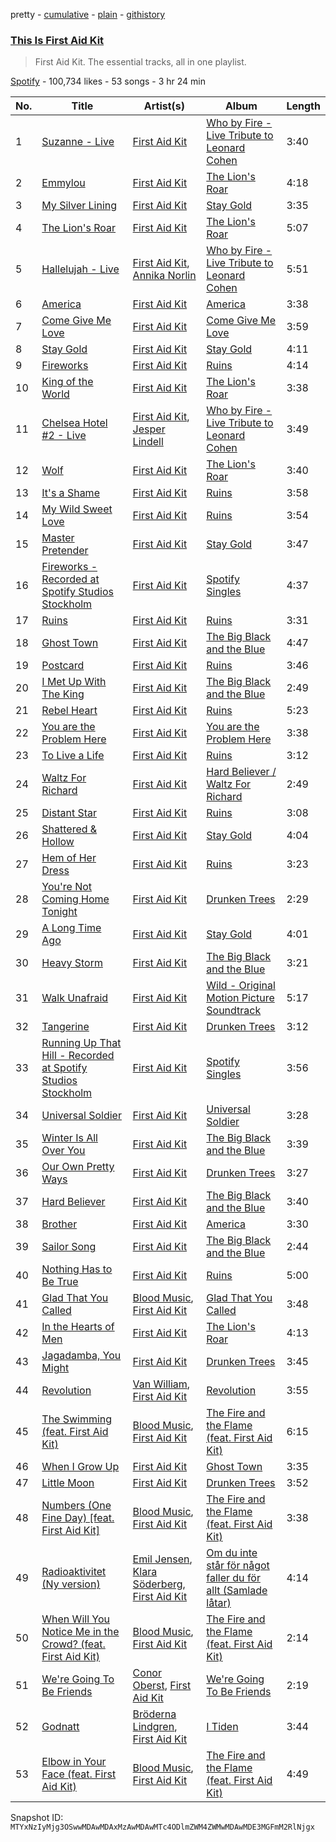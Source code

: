 pretty - [cumulative](/playlists/cumulative/37i9dQZF1DWSMzsi7xJUqJ.md) - [plain](/playlists/plain/37i9dQZF1DWSMzsi7xJUqJ) - [githistory](https://github.githistory.xyz/mackorone/spotify-playlist-archive/blob/main/playlists/plain/37i9dQZF1DWSMzsi7xJUqJ)

### [This Is First Aid Kit](https://open.spotify.com/playlist/37i9dQZF1DWSMzsi7xJUqJ)

> First Aid Kit\. The essential tracks, all in one playlist.

[Spotify](https://open.spotify.com/user/spotify) - 100,734 likes - 53 songs - 3 hr 24 min

| No. | Title | Artist(s) | Album | Length |
|---|---|---|---|---|
| 1 | [Suzanne \- Live](https://open.spotify.com/track/05LwDzXo5aeWXbwSsPk3yv) | [First Aid Kit](https://open.spotify.com/artist/21egYD1eInY6bGFcniCRT1) | [Who by Fire \- Live Tribute to Leonard Cohen](https://open.spotify.com/album/4QtoNIqTWR3e5NVb833Bj2) | 3:40 |
| 2 | [Emmylou](https://open.spotify.com/track/4r9MqJ7MG26TFyxqr7PK01) | [First Aid Kit](https://open.spotify.com/artist/21egYD1eInY6bGFcniCRT1) | [The Lion's Roar](https://open.spotify.com/album/3JYZyuyjz9GDtNMfcE4kRi) | 4:18 |
| 3 | [My Silver Lining](https://open.spotify.com/track/6tCLQ3LO1V9l6qdrrwdV6q) | [First Aid Kit](https://open.spotify.com/artist/21egYD1eInY6bGFcniCRT1) | [Stay Gold](https://open.spotify.com/album/3fVthsmWSbJpGp7gjxf5xI) | 3:35 |
| 4 | [The Lion's Roar](https://open.spotify.com/track/7kiB2HEyVrW9EdpVeQqZSY) | [First Aid Kit](https://open.spotify.com/artist/21egYD1eInY6bGFcniCRT1) | [The Lion's Roar](https://open.spotify.com/album/6Z3MfMebUucj95zrHMrbyV) | 5:07 |
| 5 | [Hallelujah \- Live](https://open.spotify.com/track/1G7pP1R2loZpmzXCoxlvgL) | [First Aid Kit](https://open.spotify.com/artist/21egYD1eInY6bGFcniCRT1), [Annika Norlin](https://open.spotify.com/artist/5BEuyZUof5F3Nu9pjcWwD1) | [Who by Fire \- Live Tribute to Leonard Cohen](https://open.spotify.com/album/4QtoNIqTWR3e5NVb833Bj2) | 5:51 |
| 6 | [America](https://open.spotify.com/track/228IDYsx1EAHiuh9xLktmj) | [First Aid Kit](https://open.spotify.com/artist/21egYD1eInY6bGFcniCRT1) | [America](https://open.spotify.com/album/1LbsN7ZwjjnafolKPbnDZK) | 3:38 |
| 7 | [Come Give Me Love](https://open.spotify.com/track/6lG3q4b7eoeplybJUqXP96) | [First Aid Kit](https://open.spotify.com/artist/21egYD1eInY6bGFcniCRT1) | [Come Give Me Love](https://open.spotify.com/album/4Q2SIzTIZXzWykvl3DGVPK) | 3:59 |
| 8 | [Stay Gold](https://open.spotify.com/track/7Aqu18pKKdYTvtkC5RXCOR) | [First Aid Kit](https://open.spotify.com/artist/21egYD1eInY6bGFcniCRT1) | [Stay Gold](https://open.spotify.com/album/3fVthsmWSbJpGp7gjxf5xI) | 4:11 |
| 9 | [Fireworks](https://open.spotify.com/track/3qJImzh896FdKl5mJfpFaC) | [First Aid Kit](https://open.spotify.com/artist/21egYD1eInY6bGFcniCRT1) | [Ruins](https://open.spotify.com/album/5l2Ts5Hd4BN2O28rZksznR) | 4:14 |
| 10 | [King of the World](https://open.spotify.com/track/5g6QHlE01E69wL99ny45x3) | [First Aid Kit](https://open.spotify.com/artist/21egYD1eInY6bGFcniCRT1) | [The Lion's Roar](https://open.spotify.com/album/3JYZyuyjz9GDtNMfcE4kRi) | 3:38 |
| 11 | [Chelsea Hotel \#2 \- Live](https://open.spotify.com/track/1i0BjfAF350w2Fv9LeTORW) | [First Aid Kit](https://open.spotify.com/artist/21egYD1eInY6bGFcniCRT1), [Jesper Lindell](https://open.spotify.com/artist/3P9Fc9AmQyNFIu2WJdeWoN) | [Who by Fire \- Live Tribute to Leonard Cohen](https://open.spotify.com/album/4QtoNIqTWR3e5NVb833Bj2) | 3:49 |
| 12 | [Wolf](https://open.spotify.com/track/66wOMJ1XInkBukh3C9AwI2) | [First Aid Kit](https://open.spotify.com/artist/21egYD1eInY6bGFcniCRT1) | [The Lion's Roar](https://open.spotify.com/album/6Z3MfMebUucj95zrHMrbyV) | 3:40 |
| 13 | [It's a Shame](https://open.spotify.com/track/3tetL39HqDX1sPDjfpGUkn) | [First Aid Kit](https://open.spotify.com/artist/21egYD1eInY6bGFcniCRT1) | [Ruins](https://open.spotify.com/album/5l2Ts5Hd4BN2O28rZksznR) | 3:58 |
| 14 | [My Wild Sweet Love](https://open.spotify.com/track/0RkVrsIWRCFAwommrPOlAB) | [First Aid Kit](https://open.spotify.com/artist/21egYD1eInY6bGFcniCRT1) | [Ruins](https://open.spotify.com/album/5l2Ts5Hd4BN2O28rZksznR) | 3:54 |
| 15 | [Master Pretender](https://open.spotify.com/track/7lMwFdaLeJDxiNFd78ScAu) | [First Aid Kit](https://open.spotify.com/artist/21egYD1eInY6bGFcniCRT1) | [Stay Gold](https://open.spotify.com/album/3fVthsmWSbJpGp7gjxf5xI) | 3:47 |
| 16 | [Fireworks \- Recorded at Spotify Studios Stockholm](https://open.spotify.com/track/0tiQwGcxR0W5E7jLqbK3iA) | [First Aid Kit](https://open.spotify.com/artist/21egYD1eInY6bGFcniCRT1) | [Spotify Singles](https://open.spotify.com/album/4DyuXP04lvFmYh01L94WH2) | 4:37 |
| 17 | [Ruins](https://open.spotify.com/track/3PWW2hb1V9z84dX9w6XkiN) | [First Aid Kit](https://open.spotify.com/artist/21egYD1eInY6bGFcniCRT1) | [Ruins](https://open.spotify.com/album/5l2Ts5Hd4BN2O28rZksznR) | 3:31 |
| 18 | [Ghost Town](https://open.spotify.com/track/68LvonMQyPyfepIUEPWb1r) | [First Aid Kit](https://open.spotify.com/artist/21egYD1eInY6bGFcniCRT1) | [The Big Black and the Blue](https://open.spotify.com/album/2s4nbsrQvvCP0j1pK5GU1X) | 4:47 |
| 19 | [Postcard](https://open.spotify.com/track/2Xvjhf7ZECR2hwaCAcsFgb) | [First Aid Kit](https://open.spotify.com/artist/21egYD1eInY6bGFcniCRT1) | [Ruins](https://open.spotify.com/album/5l2Ts5Hd4BN2O28rZksznR) | 3:46 |
| 20 | [I Met Up With The King](https://open.spotify.com/track/0eP2cPP0IBGIJmEOqnloOY) | [First Aid Kit](https://open.spotify.com/artist/21egYD1eInY6bGFcniCRT1) | [The Big Black and the Blue](https://open.spotify.com/album/2s4nbsrQvvCP0j1pK5GU1X) | 2:49 |
| 21 | [Rebel Heart](https://open.spotify.com/track/460VbsObk5l2FGYxUDtaA6) | [First Aid Kit](https://open.spotify.com/artist/21egYD1eInY6bGFcniCRT1) | [Ruins](https://open.spotify.com/album/5l2Ts5Hd4BN2O28rZksznR) | 5:23 |
| 22 | [You are the Problem Here](https://open.spotify.com/track/1wSGgkDKaX5OXM7NPqJv4U) | [First Aid Kit](https://open.spotify.com/artist/21egYD1eInY6bGFcniCRT1) | [You are the Problem Here](https://open.spotify.com/album/0gtFtyQ2fVOutl4TWJspTV) | 3:38 |
| 23 | [To Live a Life](https://open.spotify.com/track/4K00AQLpOhGUdDfDINDfYL) | [First Aid Kit](https://open.spotify.com/artist/21egYD1eInY6bGFcniCRT1) | [Ruins](https://open.spotify.com/album/5l2Ts5Hd4BN2O28rZksznR) | 3:12 |
| 24 | [Waltz For Richard](https://open.spotify.com/track/75xNot6Xq8sRjFMfh7UMp9) | [First Aid Kit](https://open.spotify.com/artist/21egYD1eInY6bGFcniCRT1) | [Hard Believer / Waltz For Richard](https://open.spotify.com/album/3eiKukxVBosCk12Wlc1JcB) | 2:49 |
| 25 | [Distant Star](https://open.spotify.com/track/5cNR4VZQ7jvLal3WNaI5u1) | [First Aid Kit](https://open.spotify.com/artist/21egYD1eInY6bGFcniCRT1) | [Ruins](https://open.spotify.com/album/5l2Ts5Hd4BN2O28rZksznR) | 3:08 |
| 26 | [Shattered & Hollow](https://open.spotify.com/track/1Z3jfwJXw8YymTkY0NuEQs) | [First Aid Kit](https://open.spotify.com/artist/21egYD1eInY6bGFcniCRT1) | [Stay Gold](https://open.spotify.com/album/3fVthsmWSbJpGp7gjxf5xI) | 4:04 |
| 27 | [Hem of Her Dress](https://open.spotify.com/track/0FGBKBVL24i3p0dCpnKrwR) | [First Aid Kit](https://open.spotify.com/artist/21egYD1eInY6bGFcniCRT1) | [Ruins](https://open.spotify.com/album/5l2Ts5Hd4BN2O28rZksznR) | 3:23 |
| 28 | [You're Not Coming Home Tonight](https://open.spotify.com/track/2UqoXTlftOVmLePTxMZsVL) | [First Aid Kit](https://open.spotify.com/artist/21egYD1eInY6bGFcniCRT1) | [Drunken Trees](https://open.spotify.com/album/3AkwaBIPJYLUYLZuCUa008) | 2:29 |
| 29 | [A Long Time Ago](https://open.spotify.com/track/4amU151BcUJ8ZCtogTmPb3) | [First Aid Kit](https://open.spotify.com/artist/21egYD1eInY6bGFcniCRT1) | [Stay Gold](https://open.spotify.com/album/3fVthsmWSbJpGp7gjxf5xI) | 4:01 |
| 30 | [Heavy Storm](https://open.spotify.com/track/726htx96cOaKKah0jo9gfq) | [First Aid Kit](https://open.spotify.com/artist/21egYD1eInY6bGFcniCRT1) | [The Big Black and the Blue](https://open.spotify.com/album/6IoWZFSe5KpRGWany6MCWz) | 3:21 |
| 31 | [Walk Unafraid](https://open.spotify.com/track/5avoYLYi2gYnCTm7wQQWTw) | [First Aid Kit](https://open.spotify.com/artist/21egYD1eInY6bGFcniCRT1) | [Wild \- Original Motion Picture Soundtrack](https://open.spotify.com/album/5gUiAoK3N24NEA4DQivROt) | 5:17 |
| 32 | [Tangerine](https://open.spotify.com/track/3rIwk7sQGJr8CAP9cnuxIg) | [First Aid Kit](https://open.spotify.com/artist/21egYD1eInY6bGFcniCRT1) | [Drunken Trees](https://open.spotify.com/album/3AkwaBIPJYLUYLZuCUa008) | 3:12 |
| 33 | [Running Up That Hill \- Recorded at Spotify Studios Stockholm](https://open.spotify.com/track/7KIXAzdiG2Pae7spgsklZo) | [First Aid Kit](https://open.spotify.com/artist/21egYD1eInY6bGFcniCRT1) | [Spotify Singles](https://open.spotify.com/album/4DyuXP04lvFmYh01L94WH2) | 3:56 |
| 34 | [Universal Soldier](https://open.spotify.com/track/6n9fb0bTTCicYXyrCYobAA) | [First Aid Kit](https://open.spotify.com/artist/21egYD1eInY6bGFcniCRT1) | [Universal Soldier](https://open.spotify.com/album/6dtpXH9obh1fD1jGBSx0uE) | 3:28 |
| 35 | [Winter Is All Over You](https://open.spotify.com/track/5VNz8AjX18ImPwa6rAaO9X) | [First Aid Kit](https://open.spotify.com/artist/21egYD1eInY6bGFcniCRT1) | [The Big Black and the Blue](https://open.spotify.com/album/2s4nbsrQvvCP0j1pK5GU1X) | 3:39 |
| 36 | [Our Own Pretty Ways](https://open.spotify.com/track/1CYParNnIfvlA29BDq4lab) | [First Aid Kit](https://open.spotify.com/artist/21egYD1eInY6bGFcniCRT1) | [Drunken Trees](https://open.spotify.com/album/3AkwaBIPJYLUYLZuCUa008) | 3:27 |
| 37 | [Hard Believer](https://open.spotify.com/track/74QIqluMDGuaAqlHirsflW) | [First Aid Kit](https://open.spotify.com/artist/21egYD1eInY6bGFcniCRT1) | [The Big Black and the Blue](https://open.spotify.com/album/2s4nbsrQvvCP0j1pK5GU1X) | 3:40 |
| 38 | [Brother](https://open.spotify.com/track/2082IInYBrbMnzhR26dvQh) | [First Aid Kit](https://open.spotify.com/artist/21egYD1eInY6bGFcniCRT1) | [America](https://open.spotify.com/album/1LbsN7ZwjjnafolKPbnDZK) | 3:30 |
| 39 | [Sailor Song](https://open.spotify.com/track/4AqPLfDBWsSaxPnvRMogB7) | [First Aid Kit](https://open.spotify.com/artist/21egYD1eInY6bGFcniCRT1) | [The Big Black and the Blue](https://open.spotify.com/album/2s4nbsrQvvCP0j1pK5GU1X) | 2:44 |
| 40 | [Nothing Has to Be True](https://open.spotify.com/track/6RLCQkGIeLR7aoaozvheNT) | [First Aid Kit](https://open.spotify.com/artist/21egYD1eInY6bGFcniCRT1) | [Ruins](https://open.spotify.com/album/5l2Ts5Hd4BN2O28rZksznR) | 5:00 |
| 41 | [Glad That You Called](https://open.spotify.com/track/6XDKsKRDq7mIHT7orI1qdJ) | [Blood Music](https://open.spotify.com/artist/2skSP4pjVsOwUv1aX4O42C), [First Aid Kit](https://open.spotify.com/artist/21egYD1eInY6bGFcniCRT1) | [Glad That You Called](https://open.spotify.com/album/2bIju5ptcmL7voQOyiPOdX) | 3:48 |
| 42 | [In the Hearts of Men](https://open.spotify.com/track/0LOCnWpo5TSPbZBaLLWXG4) | [First Aid Kit](https://open.spotify.com/artist/21egYD1eInY6bGFcniCRT1) | [The Lion's Roar](https://open.spotify.com/album/6Z3MfMebUucj95zrHMrbyV) | 4:13 |
| 43 | [Jagadamba, You Might](https://open.spotify.com/track/39ozdWC4aSC2fxbVTRCw4Z) | [First Aid Kit](https://open.spotify.com/artist/21egYD1eInY6bGFcniCRT1) | [Drunken Trees](https://open.spotify.com/album/3AkwaBIPJYLUYLZuCUa008) | 3:45 |
| 44 | [Revolution](https://open.spotify.com/track/6Qr1ChOap1WchlSJh0JVsc) | [Van William](https://open.spotify.com/artist/73Au3G1YzSqMiEg9ru49UQ), [First Aid Kit](https://open.spotify.com/artist/21egYD1eInY6bGFcniCRT1) | [Revolution](https://open.spotify.com/album/5A80NDChWzcxBrPC0YQ8RW) | 3:55 |
| 45 | [The Swimming \(feat\. First Aid Kit\)](https://open.spotify.com/track/7nvvP0Y5xXBtsYF9CovGlk) | [Blood Music](https://open.spotify.com/artist/2skSP4pjVsOwUv1aX4O42C), [First Aid Kit](https://open.spotify.com/artist/21egYD1eInY6bGFcniCRT1) | [The Fire and the Flame \(feat\. First Aid Kit\)](https://open.spotify.com/album/7cEecj8f1MfxMDtmMbea7M) | 6:15 |
| 46 | [When I Grow Up](https://open.spotify.com/track/2Z5zmur6Y9tpoNc9jkA1OS) | [First Aid Kit](https://open.spotify.com/artist/21egYD1eInY6bGFcniCRT1) | [Ghost Town](https://open.spotify.com/album/19KxTEHvlp9dhoiVnlQs7r) | 3:35 |
| 47 | [Little Moon](https://open.spotify.com/track/0rv8PQX7Kusae9fNAjdnqp) | [First Aid Kit](https://open.spotify.com/artist/21egYD1eInY6bGFcniCRT1) | [Drunken Trees](https://open.spotify.com/album/3AkwaBIPJYLUYLZuCUa008) | 3:52 |
| 48 | [Numbers \(One Fine Day\) \[feat\. First Aid Kit\]](https://open.spotify.com/track/4kbHrAOb3T6mCu5ZB5LWWC) | [Blood Music](https://open.spotify.com/artist/2skSP4pjVsOwUv1aX4O42C), [First Aid Kit](https://open.spotify.com/artist/21egYD1eInY6bGFcniCRT1) | [The Fire and the Flame \(feat\. First Aid Kit\)](https://open.spotify.com/album/7cEecj8f1MfxMDtmMbea7M) | 3:38 |
| 49 | [Radioaktivitet \(Ny version\)](https://open.spotify.com/track/141afKGhPmUowc0FRDO9Xt) | [Emil Jensen](https://open.spotify.com/artist/2sdhZm1TCh9CLoM4QUBsll), [Klara Söderberg](https://open.spotify.com/artist/3OymXdFdLhADhLIDEb964s), [First Aid Kit](https://open.spotify.com/artist/21egYD1eInY6bGFcniCRT1) | [Om du inte står för något faller du för allt \(Samlade låtar\)](https://open.spotify.com/album/4g9fAWhQ2QaedN3VaBbVkl) | 4:14 |
| 50 | [When Will You Notice Me in the Crowd? \(feat\. First Aid Kit\)](https://open.spotify.com/track/18ROBZ5friNkpguOeYYb2c) | [Blood Music](https://open.spotify.com/artist/2skSP4pjVsOwUv1aX4O42C), [First Aid Kit](https://open.spotify.com/artist/21egYD1eInY6bGFcniCRT1) | [The Fire and the Flame \(feat\. First Aid Kit\)](https://open.spotify.com/album/7cEecj8f1MfxMDtmMbea7M) | 2:14 |
| 51 | [We're Going To Be Friends](https://open.spotify.com/track/2y75B6hoT5HnWgLfEeT4pN) | [Conor Oberst](https://open.spotify.com/artist/2Z7gV3uEh1ckIaBzTUCE6R), [First Aid Kit](https://open.spotify.com/artist/21egYD1eInY6bGFcniCRT1) | [We're Going To Be Friends](https://open.spotify.com/album/2CWdtY0nbGExaIf6erazbK) | 2:19 |
| 52 | [Godnatt](https://open.spotify.com/track/2ewIdjS9awuCVrtWAxNEcs) | [Bröderna Lindgren](https://open.spotify.com/artist/6O8LVdLFSAwvmKP80QUQZb), [First Aid Kit](https://open.spotify.com/artist/21egYD1eInY6bGFcniCRT1) | [I Tiden](https://open.spotify.com/album/5Kb5cBrEHKzriayjjCuoJ2) | 3:44 |
| 53 | [Elbow in Your Face \(feat\. First Aid Kit\)](https://open.spotify.com/track/3TLcZQUrr2CR1NUiRj7soP) | [Blood Music](https://open.spotify.com/artist/2skSP4pjVsOwUv1aX4O42C), [First Aid Kit](https://open.spotify.com/artist/21egYD1eInY6bGFcniCRT1) | [The Fire and the Flame \(feat\. First Aid Kit\)](https://open.spotify.com/album/7cEecj8f1MfxMDtmMbea7M) | 4:49 |

Snapshot ID: `MTYxNzIyMjg3OSwwMDAwMDAxMzAwMDAwMTc4ODlmZWM4ZWMwMDAwMDE3MGFmM2RlNjgx`